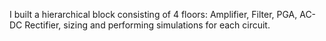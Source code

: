 I built a hierarchical block consisting of 4 floors: Amplifier, Filter, PGA, AC-DC Rectifier, sizing and performing simulations for each circuit.
